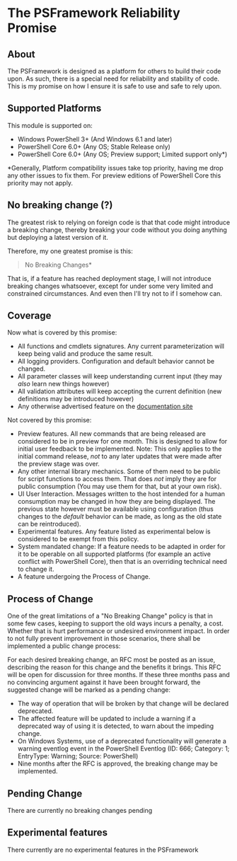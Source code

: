 # The PSFramework Reliability Promise
## About

The PSFramework is designed as a platform for others to build their code upon.
As such, there is a special need for reliability and stability of code.
This is my promise on how I ensure it is safe to use and safe to rely upon.

## Supported Platforms

This module is supported on:

 - Windows PowerShell 3+ (And Windows 6.1 and later)
 - PowerShell Core 6.0+ (Any OS; Stable Release only)
 - PowerShell Core 6.0+ (Any OS; Preview support; Limited support only*)

*Generally, Platform compatibility issues take top priority, having me drop any other issues to fix them.
For preview editions of PowerShell Core this priority may not apply.

## No breaking change (?)

The greatest risk to relying on foreign code is that that code might introduce a breaking change, thereby breaking your code without you doing anything but deploying a latest version of it.

Therefore, my one greatest promise is this:

> No Breaking Changes*

That is, if a feature has reached deployment stage, I will not introduce breaking changes whatsoever, except for under some very limited and constrained circumstances.
And even then I'll try not to if I somehow can.

## Coverage

Now what is covered by this promise:

 - All functions and cmdlets signatures. Any current parameterization will keep being valid and produce the same result.
 - All logging providers. Configuration and default behavior cannot be changed.
 - All parameter classes will keep understanding current input (they may _also_ learn new things however)
 - All validation attributes will keep accepting the current definition (new definitions may be introduced however)
 - Any otherwise advertised feature on the [documentation site](https://psframework.org/documentation/documents/psframework.html)

Not covered by this promise:

 - Preview features. All new commands that are being released are considered to be in preview for one month. This is designed to allow for initial user feedback to be implemented. Note: This only applies to the initial command release, _not_ to any later updates that were made after the preview stage was over.
 - Any other internal library mechanics. Some of them need to be public for script functions to access them. That does _not_ imply they are for public consumption (You may use them for that, but at your own risk).
 - UI User Interaction. Messages written to the host intended for a human consumption may be changed in how they are being displayed. The previous state however must be available using configuration (thus changes to the _default_ behavior can be made, as long as the old state can be reintroduced).
 - Experimental features. Any feature listed as experimental below is considered to be exempt from this policy.
 - System mandated change: If a feature needs to be adapted in order for it to be operable on all supported platforms (for example an active conflict with PowerShell Core), then that is an overriding technical need to change it.
 - A feature undergoing the Process of Change.

## Process of Change

One of the great limitations of a "No Breaking Change" policy is that in some few cases, keeping to support the old ways incurs a penalty, a cost.
Whether that is hurt performance or undesired environment impact.
In order to not fully prevent improvement in those scenarios, there shall be implemented a public change process:

For each desired breaking change, an RFC most be posted as an issue, describing the reason for this change and the benefits it brings.
This RFC will be open for discussion for three months.
If these three months pass and no convincing argument against it have been brought forward, the suggested change will be marked as a pending change:

 - The way of operation that will be broken by that change will be declared deprecated.
 - The affected feature will be updated to include a warning if a deprecated way of using it is detected, to warn about the impeding change.
 - On Windows Systems, use of a deprecated functionality will generate a warning eventlog event in the PowerShell Eventlog (ID: 666; Category: 1; EntryType: Warning; Source: PowerShell)
 - Nine months after the RFC is approved, the breaking change may be implemented.

## Pending Change

There are currently no breaking changes pending

## Experimental features

There currently are no experimental features in the PSFramework